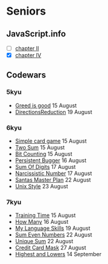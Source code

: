 # Seniors

## JavaScript.info

- [ ] [chapter II](https://github.com/duttdutt/seniors/tree/main/javascript.info/chapter%20II)
- [x] [chapter IV](https://github.com/duttdutt/seniors/tree/main/javascript.info/chapter%20IV)

## Codewars

### 5kyu

- [Greed is good](https://www.codewars.com/kata/5270d0d18625160ada0000e4) 15 August
- [DirectionsReduction](https://www.codewars.com/kata/550f22f4d758534c1100025a) 19 August

### 6kyu

- [Simple card game](https://www.codewars.com/kata/53417de006654f4171000587) 15 August
- [Two Sum](https://www.codewars.com/kata/52c31f8e6605bcc646000082) 15 August
- [Bit Counting](https://www.codewars.com/kata/526571aae218b8ee490006f4) 15 August
- [Persistent Bugger](https://www.codewars.com/kata/54bf1c2cd5b56cc47f0007a1) 16 August
- [Sum Of Digits](https://www.codewars.com/kata/541c8630095125aba6000c00) 17 August
- [Narcissistic Number](https://www.codewars.com/kata/5287e858c6b5a9678200083c) 17 August
- [Santas Master Plan](https://www.codewars.com/kata/52afd1fe8f7c52a0e1000304) 22 August
- [Unix Style](https://www.codewars.com/kata/52249faee9abb9cefa0001ee) 23 August

### 7kyu

- [Training Time](https://www.codewars.com/kata/572ab0cfa3af384df7000ff8) 15 August
- [How Many](https://www.codewars.com/kata/5a00e01cf96fb70001cfa659) 16 August
- [My Language Skills](www.codewars.com/kata/5b16490986b6d336c900007d) 19 August
- [Sum Even Numbers](https://www.codewars.com/kata/586beb5ba44cfc44ed0006c3) 22 August
- [Unique Sum](https://www.codewars.com/kata/56b1eb19247c01493a000065) 22 August
- [Credit Card Mask](https://www.codewars.com/kata/5412509bd436bd33920011bc) 27 August
- [Highest and Lowers](https://www.codewars.com/kata/554b4ac871d6813a03000035) 14 September
